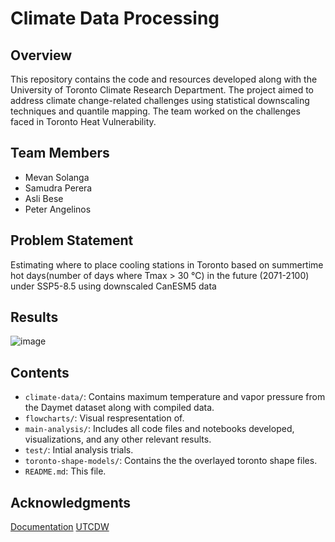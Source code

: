 # Climate Data Processing

## Overview

This repository contains the code and resources developed along with the University of Toronto Climate Research Department. The project aimed to address climate change-related challenges using statistical downscaling techniques and quantile mapping. The team worked on the challenges faced in Toronto Heat Vulnerability.

## Team Members

- Mevan Solanga
- Samudra Perera
- Asli Bese
- Peter Angelinos

## Problem Statement

Estimating where to place cooling stations in Toronto based on summertime hot days(number of days where Tmax > 30 °C) in the future (2071-2100) under SSP5-8.5 using downscaled CanESM5 data

## Results
![image](https://github.com/Mevan-Solanga/Climate-Data-Processing/assets/118385727/b4491dc9-1f58-4120-b4ca-67d3bf8521d2)


## Contents

- `climate-data/`: Contains maximum temperature and vapor pressure from the Daymet dataset along with compiled data.
- `flowcharts/`: Visual respresentation of.
- `main-analysis/`: Includes all code files and notebooks developed, visualizations, and any other relevant results.
- `test/`: Intial analysis trials.
- `toronto-shape-models/`: Contains the the overlayed toronto shape files.
- `README.md`: This file.

## Acknowledgments

[Documentation](https://utcdw.physics.utoronto.ca/UTCDW_Guidebook/README.html)
[UTCDW](https://utcdw.physics.utoronto.ca/)
